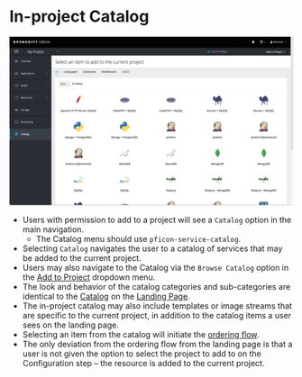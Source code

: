 
# In-project Catalog
![Catalog inside of a project](img/in-project-catalog.png)
- Users with permission to add to a project will see a `Catalog` option in the main navigation.
  - The Catalog menu should use `pficon-service-catalog`.
- Selecting `Catalog` navigates the user to a catalog of services that may be added to the current project.
- Users may also navigate to the Catalog via the `Browse Catalog` option in the [Add to Project](./add-to-project.md) dropdown menu.
- The look and behavior of the catalog categories and sub-categories are identical to the [Catalog](../homepage/catalog#browse-catalog.md) on the [Landing Page](../homepage/homepage.md).  
- The in-project catalog may also include templates or image streams that are specific to the current project, in addition to the catalog items a user sees on the landing page.
- Selecting an item from the catalog  will initiate the [ordering flow](../patterns/order-from-catalog.md).
- The only deviation from the ordering flow from the landing page is that a user is not given the option to select the project to add to on the Configuration step – the resource is added to the current project.
